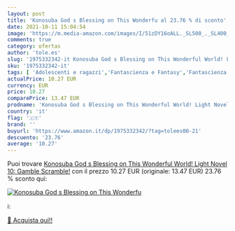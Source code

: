 ```yaml
---
layout: post
title: 'Konosuba God s Blessing on This Wonderfu al 23.76 % di sconto'
date: 2021-10-11 15:04:54
image: 'https://m.media-amazon.com/images/I/51zDY16oALL._SL500_._SL400_.jpg'
comments: true
category: ofertas
author: 'tole.es'
slug: '1975332342-it Konosuba God s Blessing on This Wonderful World! Light...'
sku: '1975332342-it'
tags: [ 'Adolescenti e ragazzi','Fantascienza e Fantasy','Fantascienza e fantasy per ragazzi','Fantasy','Fantasy e horror per ragazzi','Letteratura e narrativa per adolescenti e ragazzi','Libri','Light novel per ragazzi','Narrativa umoristica per ragazzi', ]
actualPrice: 10.27 EUR
currency: EUR
price: 10.27
comparePrice: 13.47 EUR
prodname: 'Konosuba God s Blessing on This Wonderful World! Light Novel 10: Gamble Scramble!'
country: 'it'
flag: '🇮🇹'
brand: ''
buyurl: 'https://www.amazon.it/dp/1975332342/?tag=tolees00-21'
descuento: '23.76'
average: '10.27'
---
```


Puoi trovare [Konosuba God s Blessing on This Wonderful World! Light Novel 10: Gamble Scramble!](https://www.amazon.it/dp/1975332342/?tag=tolees00-21) con il prezzo 10.27 EUR (originale: 13.47 EUR) 23.76 % sconto qui:

[![Konosuba God s Blessing on This Wonderfu](https://m.media-amazon.com/images/I/51zDY16oALL._SL500_._SL400_.jpg)](https://www.amazon.it/dp/1975332342/?tag=tolees00-21)

ℹ️:


[🛒 Acquista qui!!](https://www.amazon.it/dp/1975332342/?tag=tolees00-21)

